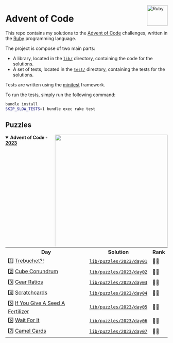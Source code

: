 <a href="https://www.ruby-lang.org"><img src="https://s3.cdalvaro.io/github.com/cdalvaro/advent-of-code/RubyLang.png" alt="Ruby" width="64px" margin="5px" align="right"/></a>

# Advent of Code

This repo contains my solutions to the [Advent of Code](https://adventofcode.com) challenges, written in
the [Ruby](https://www.ruby-lang.org) programming language.

The project is compose of two main parts:

- A library, located in the [`lib/`](lib/) directory, containing the code for the solutions.
- A set of tests, located in the [`test/`](test/) directory, containing the tests for the solutions.

Tests are written using the [minitest](https://github.com/minitest/minitest) framework.

To run the tests, simply run the following command:

```bash
bundle install
SKIP_SLOW_TESTS=1 bundle exec rake test
```

## Puzzles

<a href="https://www.ruby-lang.org"><img src="https://s3.cdalvaro.io/github.com/cdalvaro/advent-of-code/Holly.png" height="350px" align="right"/></a>

<details open>
  <summary><b>Advent of Code - <a href="https://adventofcode.com/2023">2023</a></b></summary>
  <p>
    <table>
      <tr>
        <th>Day</th>
        <th>Solution</th>
        <th>Rank</th>
      </tr>
      <tr>
        <td>1️⃣ <a href="https://adventofcode.com/2023/day/1">Trebuchet?!</a></td>
        <td><a href="lib/puzzles/2023/day01"><code>lib/puzzles/2023/day01</code></a></td>
        <td>🌟🌟</td>
      </tr>
      <tr>
        <td>2️⃣ <a href="https://adventofcode.com/2023/day/2">Cube Conundrum</a></td>
        <td><a href="lib/puzzles/2023/day02"><code>lib/puzzles/2023/day02</code></a></td>
        <td>🌟🌟</td>
      </tr>
      <tr>
        <td>3️⃣ <a href="https://adventofcode.com/2023/day/3">Gear Ratios</a></td>
        <td><a href="lib/puzzles/2023/day03"><code>lib/puzzles/2023/day03</code></a></td>
        <td>🌟🌟</td>
      </tr>
      <tr>
        <td>4️⃣ <a href="https://adventofcode.com/2023/day/4">Scratchcards</a></td>
        <td><a href="lib/puzzles/2023/day04"><code>lib/puzzles/2023/day04</code></a></td>
        <td>🌟🌟</td>
      </tr>
      <tr>
        <td>5️⃣ <a href="https://adventofcode.com/2023/day/5">If You Give A Seed A Fertilizer</a></td>
        <td><a href="lib/puzzles/2023/day05"><code>lib/puzzles/2023/day05</code></a></td>
        <td>🌟🌟</td>
      </tr>
      <tr>
        <td>6️⃣ <a href="https://adventofcode.com/2023/day/6">Wait For It</a></td>
        <td><a href="lib/puzzles/2023/day06"><code>lib/puzzles/2023/day06</code></a></td>
        <td>🌟🌟</td>
      </tr>
        <tr>
            <td>7️⃣ <a href="https://adventofcode.com/2023/day/7">Camel Cards</a></td>
            <td><a href="lib/puzzles/2023/day07"><code>lib/puzzles/2023/day07</code></a></td>
            <td>🌟🌟</td>
    </table>
  </p>
</details>
